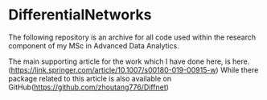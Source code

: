 # DifferentialNetworks
The following repository is an archive for all code used within the research component of my MSc in Advanced Data Analytics. 

The main supporting article for the work which I have done here, is here.(https://link.springer.com/article/10.1007/s00180-019-00915-w) While there package related to this article is also available on GitHub(https://github.com/zhoutang776/Diffnet)
